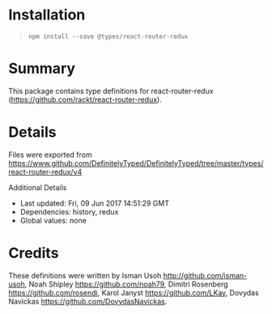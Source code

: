 # Installation
> `npm install --save @types/react-router-redux`

# Summary
This package contains type definitions for react-router-redux (https://github.com/rackt/react-router-redux).

# Details
Files were exported from https://www.github.com/DefinitelyTyped/DefinitelyTyped/tree/master/types/react-router-redux/v4

Additional Details
 * Last updated: Fri, 09 Jun 2017 14:51:29 GMT
 * Dependencies: history, redux
 * Global values: none

# Credits
These definitions were written by Isman Usoh <http://github.com/isman-usoh>, Noah Shipley <https://github.com/noah79>, Dimitri Rosenberg <https://github.com/rosendi>, Karol Janyst <https://github.com/LKay>, Dovydas Navickas <https://github.com/DovydasNavickas>.
